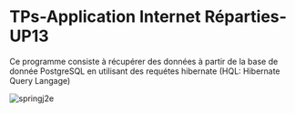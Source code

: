 # TPs-Application Internet Réparties-UP13
Ce programme consiste à récupérer des données à partir de la base de donnée PostgreSQL en utilisant des requétes hibernate (HQL: Hibernate Query Langage)

![springj2e](C:\Users\mtsad\OneDrive\Images)
